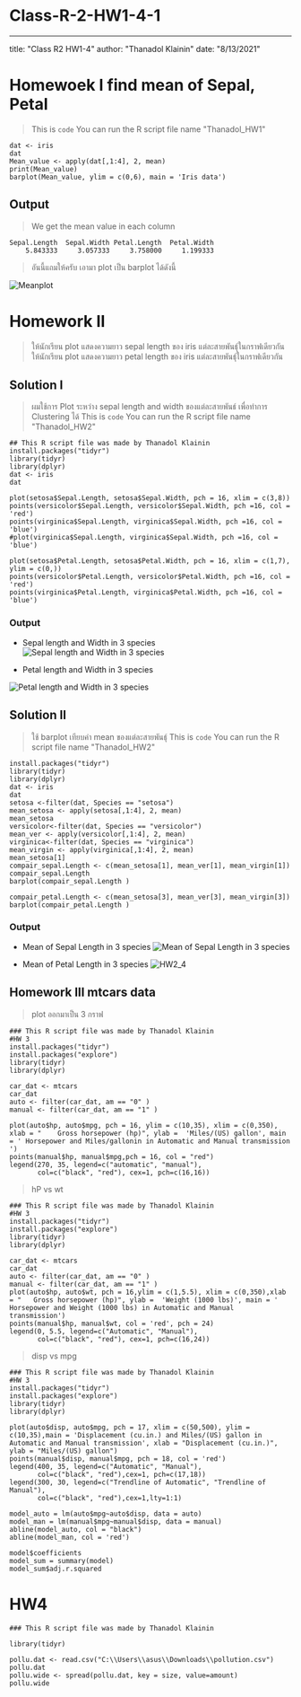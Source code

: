 # Class-R-2-HW1-4-1
---
title: "Class R2 HW1-4"
author: "Thanadol Klainin"
date: "8/13/2021"
# Homewoek I find mean of Sepal, Petal
> This is ``` code ``` You can run the R script file name "Thanadol_HW1"

```
dat <- iris
dat
Mean_value <- apply(dat[,1:4], 2, mean)
print(Mean_value)
barplot(Mean_value, ylim = c(0,6), main = 'Iris data')

```
## Output 
> We get the mean value in each column

```
Sepal.Length  Sepal.Width Petal.Length  Petal.Width 
    5.843333     3.057333     3.758000     1.199333 
```
>อันนี้แถมให้ครับ เอามา plot เป็น barplot ได้ดังนี้

![Meanplot](https://user-images.githubusercontent.com/67301601/129450171-e7e6ad25-b4b5-46d0-b2f8-52425b4db45c.png)


# Homework II 
>ให้นักเรียน plot แสดงความยาว sepal length ของ iris แต่ละสายพันธ์ุในกราฟเดียวกัน ให้นักเรียน plot แสดงความยาว petal length ของ iris แต่ละสายพันธุ์ในกราฟเดียวกัน

## Solution I

> ผมใช้การ Plot ระหว่าง sepal length and width ของแต่ละสายพันธ์ เพื่อทำการ Clustering ได้ 
> This is ``` code ``` You can run the R script file name "Thanadol_HW2"

```
## This R script file was made by Thanadol Klainin
install.packages("tidyr")
library(tidyr)
library(dplyr)
dat <- iris
dat

plot(setosa$Sepal.Length, setosa$Sepal.Width, pch = 16, xlim = c(3,8))
points(versicolor$Sepal.Length, versicolor$Sepal.Width, pch =16, col = 'red')
points(virginica$Sepal.Length, virginica$Sepal.Width, pch =16, col = 'blue')
#plot(virginica$Sepal.Length, virginica$Sepal.Width, pch =16, col = 'blue')

plot(setosa$Petal.Length, setosa$Petal.Width, pch = 16, xlim = c(1,7), ylim = c(0,))
points(versicolor$Petal.Length, versicolor$Petal.Width, pch =16, col = 'red')
points(virginica$Petal.Length, virginica$Petal.Width, pch =16, col = 'blue')

```

### Output 
* Sepal length and Width in 3 species
![Sepal length and Width in 3 species](https://user-images.githubusercontent.com/67301601/129450250-73d806d7-d207-4d3c-a531-7f7ce14c5326.png)


* Petal length and Width in 3 species

![Petal length and Width in 3 species](https://user-images.githubusercontent.com/67301601/129450298-4dbf77d9-45d8-44a0-ab69-462e30f08091.png)


## Solution II
> ใช้ barplot เทียบค่า mean ของแต่ละสายพันธุ์
> This is ``` code ``` You can run the R script file name "Thanadol_HW2"

```
install.packages("tidyr")
library(tidyr)
library(dplyr)
dat <- iris
dat
setosa <-filter(dat, Species == "setosa")
mean_setosa <- apply(setosa[,1:4], 2, mean)
mean_setosa
versicolor<-filter(dat, Species == "versicolor")
mean_ver <- apply(versicolor[,1:4], 2, mean) 
virginica<-filter(dat, Species == "virginica")
mean_virgin <- apply(virginica[,1:4], 2, mean) 
mean_setosa[1]
compair_sepal.Length <- c(mean_setosa[1], mean_ver[1], mean_virgin[1])
compair_sepal.Length
barplot(compair_sepal.Length )

compair_petal.Length <- c(mean_setosa[3], mean_ver[3], mean_virgin[3])
barplot(compair_petal.Length )
```
### Output 
* Mean of Sepal Length in 3 species
![Mean of Sepal Length in 3 species](https://user-images.githubusercontent.com/67301601/129450434-27581609-8fae-4e04-93d0-17bbc234d9d3.png)

* Mean of Petal Length in 3 species
![HW2_4](https://user-images.githubusercontent.com/67301601/129450470-046ac517-1de8-46ec-9482-f78c7de102a5.png)


## Homework III  mtcars data

> plot ออกมาเป็น 3 กราฟ 

```
### This R script file was made by Thanadol Klainin
#HW 3 
install.packages("tidyr")
install.packages("explore")
library(tidyr)
library(dplyr)

car_dat <- mtcars
car_dat
auto <- filter(car_dat, am == "0" )
manual <- filter(car_dat, am == "1" )

plot(auto$hp, auto$mpg, pch = 16, ylim = c(10,35), xlim = c(0,350), xlab = "	Gross horsepower (hp)", ylab = 	'Miles/(US) gallon', main = ' Horsepower and Miles/gallonin in Automatic and Manual transmission ')
points(manual$hp, manual$mpg,pch = 16, col = "red")
legend(270, 35, legend=c("automatic", "manual"),
       col=c("black", "red"), cex=1, pch=c(16,16))
```

> hP vs wt

```
### This R script file was made by Thanadol Klainin
#HW 3 
install.packages("tidyr")
install.packages("explore")
library(tidyr)
library(dplyr)

car_dat <- mtcars
car_dat
auto <- filter(car_dat, am == "0" )
manual <- filter(car_dat, am == "1" )
plot(auto$hp, auto$wt, pch = 16,ylim = c(1,5.5), xlim = c(0,350),xlab = "	Gross horsepower (hp)", ylab = 	'Weight (1000 lbs)', main = ' Horsepower and Weight (1000 lbs) in Automatic and Manual transmission')
points(manual$hp, manual$wt, col = 'red', pch = 24)
legend(0, 5.5, legend=c("Automatic", "Manual"),
       col=c("black", "red"), cex=1, pch=c(16,24))
```

> disp vs mpg

```
### This R script file was made by Thanadol Klainin
#HW 3 
install.packages("tidyr")
install.packages("explore")
library(tidyr)
library(dplyr)

plot(auto$disp, auto$mpg, pch = 17, xlim = c(50,500), ylim = c(10,35),main = 'Displacement (cu.in.) and Miles/(US) gallon in Automatic and Manual transmission', xlab = "Displacement (cu.in.)", ylab = "Miles/(US) gallon")
points(manual$disp, manual$mpg, pch = 18, col = 'red')
legend(400, 35, legend=c("Automatic", "Manual"),
       col=c("black", "red"),cex=1, pch=c(17,18))
legend(300, 30, legend=c("Trendline of Automatic", "Trendline of Manual"),
       col=c("black", "red"),cex=1,lty=1:1)
       
model_auto = lm(auto$mpg~auto$disp, data = auto)
model_man = lm(manual$mpg~manual$disp, data = manual)
abline(model_auto, col = "black")
abline(model_man, col = 'red')

model$coefficients
model_sum = summary(model)            
model_sum$adj.r.squared
```

# HW4


```
### This R script file was made by Thanadol Klainin

library(tidyr)

pollu.dat <- read.csv("C:\\Users\\asus\\Downloads\\pollution.csv")
pollu.dat
pollu.wide <- spread(pollu.dat, key = size, value=amount)
pollu.wide
```

